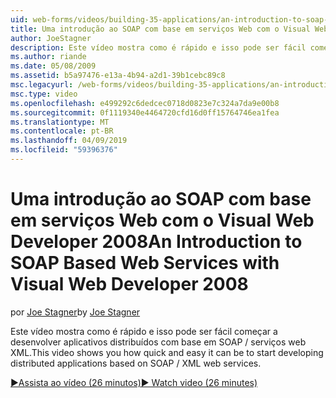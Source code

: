 ```yaml
---
uid: web-forms/videos/building-35-applications/an-introduction-to-soap-based-web-services-with-visual-web-developer-2008
title: Uma introdução ao SOAP com base em serviços Web com o Visual Web Developer 2008 | Microsoft Docs
author: JoeStagner
description: Este vídeo mostra como é rápido e isso pode ser fácil começar a desenvolver aplicativos distribuídos com base em SOAP / serviços web XML.
ms.author: riande
ms.date: 05/08/2009
ms.assetid: b5a97476-e13a-4b94-a2d1-39b1cebc89c8
msc.legacyurl: /web-forms/videos/building-35-applications/an-introduction-to-soap-based-web-services-with-visual-web-developer-2008
msc.type: video
ms.openlocfilehash: e499292c6dedcec0718d0823e7c324a7da9e00b8
ms.sourcegitcommit: 0f1119340e4464720cfd16d0ff15764746ea1fea
ms.translationtype: MT
ms.contentlocale: pt-BR
ms.lasthandoff: 04/09/2019
ms.locfileid: "59396376"
---
```

# <a name="an-introduction-to-soap-based-web-services-with-visual-web-developer-2008"></a><span data-ttu-id="4f302-103">Uma introdução ao SOAP com base em serviços Web com o Visual Web Developer 2008</span><span class="sxs-lookup"><span data-stu-id="4f302-103">An Introduction to SOAP Based Web Services with Visual Web Developer 2008</span></span>

<span data-ttu-id="4f302-104">por [Joe Stagner](https://github.com/JoeStagner)</span><span class="sxs-lookup"><span data-stu-id="4f302-104">by [Joe Stagner](https://github.com/JoeStagner)</span></span>

<span data-ttu-id="4f302-105">Este vídeo mostra como é rápido e isso pode ser fácil começar a desenvolver aplicativos distribuídos com base em SOAP / serviços web XML.</span><span class="sxs-lookup"><span data-stu-id="4f302-105">This video shows you how quick and easy it can be to start developing distributed applications based on SOAP / XML web services.</span></span>

[<span data-ttu-id="4f302-106">&#9654;Assista ao vídeo (26 minutos)</span><span class="sxs-lookup"><span data-stu-id="4f302-106">&#9654; Watch video (26 minutes)</span></span>](https://channel9.msdn.com/Blogs/ASP-NET-Site-Videos/an-introduction-to-soap-based-web-services-with-visual-web-developer-2008)

